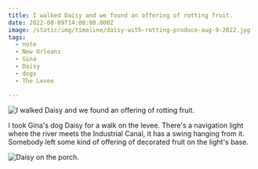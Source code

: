 ```yaml
---
title: I walked Daisy and we found an offering of rotting fruit.
date: 2022-08-09T14:00:00.000Z
image: /static/img/timeline/daisy-with-rotting-produce-aug-9-2022.jpg
tags:
  - note 
  - New Orleans
  - Gina
  - Daisy
  - dogs
  - The Levee

---
```


![I walked Daisy and we found an offering of rotting fruit.](/static/img/timeline/daisy-with-rotting-produce-aug-9-2022.jpg)

I took Gina's dog Daisy for a walk on the levee. There's a navigation light where the river meets the Industrial Canal, it has a swing hanging from it. Somebody left some kind of offering of decorated fruit on the light's base.

![Daisy on the porch.](/static/img/timeline/daisy-on-couch-aug-9-2022.jpg)
